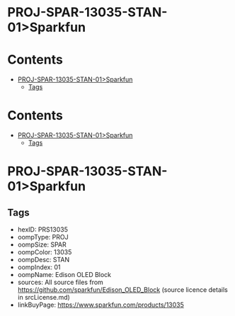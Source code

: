 
PROJ-SPAR-13035-STAN-01>Sparkfun
================================

Contents
========

* [PROJ-SPAR-13035-STAN-01>Sparkfun](#proj-spar-13035-stan-01sparkfun)
	* [Tags](#tags)

Contents
========

* [PROJ-SPAR-13035-STAN-01>Sparkfun](#proj-spar-13035-stan-01sparkfun)
	* [Tags](#tags)

# PROJ-SPAR-13035-STAN-01>Sparkfun

## Tags

- hexID: PRS13035
- oompType: PROJ
- oompSize: SPAR
- oompColor: 13035
- oompDesc: STAN
- oompIndex: 01
- oompName: Edison OLED Block
- sources: All source files from https://github.com/sparkfun/Edison_OLED_Block (source licence details in srcLicense.md)
- linkBuyPage: https://www.sparkfun.com/products/13035
